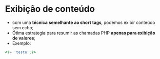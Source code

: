 # Exibição de conteúdo

- com uma **técnica semelhante ao short tags**, podemos exibir conteúdo sem echo;
- Ótima estrategia para resumir as chamadas PHP **apenas para exibição de valores**;
- Exemplo:

```php
<?= 'teste';?>
```
